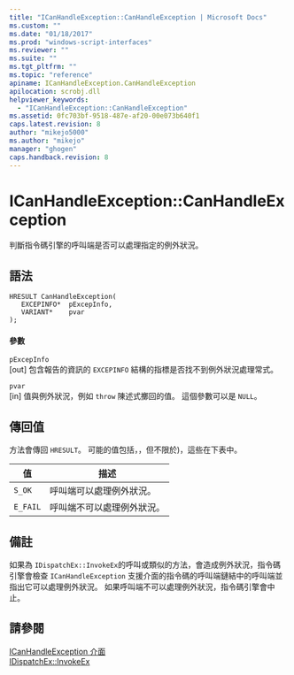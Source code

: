 ```yaml
---
title: "ICanHandleException::CanHandleException | Microsoft Docs"
ms.custom: ""
ms.date: "01/18/2017"
ms.prod: "windows-script-interfaces"
ms.reviewer: ""
ms.suite: ""
ms.tgt_pltfrm: ""
ms.topic: "reference"
apiname: ICanHandleException.CanHandleException
apilocation: scrobj.dll
helpviewer_keywords: 
  - "ICanHandleException::CanHandleException"
ms.assetid: 0fc703bf-9518-487e-af20-00e073b640f1
caps.latest.revision: 8
author: "mikejo5000"
ms.author: "mikejo"
manager: "ghogen"
caps.handback.revision: 8
---
```

# ICanHandleException::CanHandleException
判斷指令碼引擎的呼叫端是否可以處理指定的例外狀況。  
  
## 語法  
  
```  
HRESULT CanHandleException(  
   EXCEPINFO*  pExcepInfo,  
   VARIANT*    pvar  
);  
```  
  
#### 參數  
 `pExcepInfo`  
 \[out\] 包含報告的資訊的 `EXCEPINFO` 結構的指標是否找不到例外狀況處理常式。  
  
 `pvar`  
 \[in\] 值與例外狀況，例如 `throw` 陳述式擲回的值。  這個參數可以是 `NULL`。  
  
## 傳回值  
 方法會傳回 `HRESULT`。  可能的值包括，，但不限於\)，這些在下表中。  
  
|值|描述|  
|-------|--------|  
|`S_OK`|呼叫端可以處理例外狀況。|  
|`E_FAIL`|呼叫端不可以處理例外狀況。|  
  
## 備註  
 如果為 `IDispatchEx::InvokeEx`的呼叫或類似的方法，會造成例外狀況，指令碼引擎會檢查 `ICanHandleException` 支援介面的指令碼的呼叫端鏈結中的呼叫端並指出它可以處理例外狀況。  如果呼叫端不可以處理例外狀況，指令碼引擎會中止。  
  
## 請參閱  
 [ICanHandleException 介面](../../winscript/reference/icanhandleexception-interface.md)   
 [IDispatchEx::InvokeEx](../../winscript/reference/idispatchex-invokeex.md)